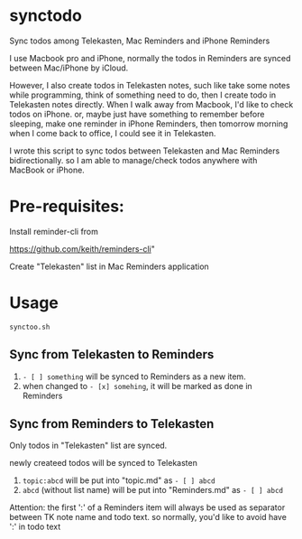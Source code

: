 # synctodo

Sync todos among Telekasten, Mac Reminders and iPhone Reminders

I use Macbook pro and iPhone, normally the todos in Reminders are synced between Mac/iPhone by iCloud.

However, I also create todos in Telekasten notes, such like take some notes while programming, think of something need to do, then I create todo in Telekasten notes directly. When I walk away from Macbook, I'd like to check todos on iPhone. or, maybe just have something to remember before sleeping, make one reminder in iPhone Reminders, then tomorrow morning when I come back to office, I could see it in Telekasten.

I wrote this script to sync todos between Telekasten and Mac Reminders bidirectionally.
so I am able to manage/check todos anywhere with MacBook or iPhone.

# Pre-requisites:

Install reminder-cli from

https://github.com/keith/reminders-cli"

Create "Telekasten" list in Mac Reminders application

# Usage

```
synctoo.sh
```

## Sync from Telekasten to Reminders

1. `- [ ] something` will be synced to Reminders as a new item.
2. when changed to `- [x] somehing`, it will be marked as done in Reminders

## Sync from Reminders to Telekasten

Only todos in "Telekasten" list are synced.

newly createed todos will be synced to Telekasten

1. `topic:abcd` will be put into "topic.md" as `- [ ] abcd`
2. `abcd` (without list name) will be put into "Reminders.md" as `- [ ] abcd`

Attention: the first ':' of a Reminders item will always be used as separator between TK note name and todo text. so normally, you'd like to avoid have ':' in todo text
